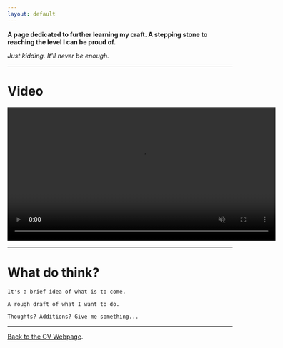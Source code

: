 ```yaml
---
layout: default
---
```


**A page dedicated to further learning my craft. A stepping stone to reaching the level I can be proud of.**

_Just kidding. It'll never be enough._


---


# Video
<video height="300" controls autoplay muted loop>
  <source controls autoplay loop muted src="https://github.com/KingKai025/praiseking/raw/refs/heads/main/Gif2.mp4" height="300" type="video/mp4">
  <source controls autoplay loop muted src="https://github.com/KingKai025/praiseking/raw/refs/heads/main/Gif2.webm" height="300" type="video/webm">
  Your browser does not support the video tag.
</video>

---

# What do think?

`It's a brief idea of what is to come.`

`A rough draft of what I want to do.`

`Thoughts? Additions? Give me something...`



* * *


[Back to the CV Webpage](./another-page.html).
